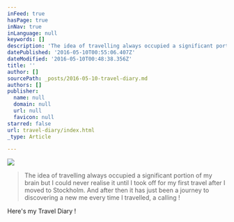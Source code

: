 ```yaml
---
inFeed: true
hasPage: true
inNav: true
inLanguage: null
keywords: []
description: 'The idea of travelling always occupied a significant portion of my brain but I could never realise it until I took off for my first travel after I moved to Stockholm. And after then it has just been a journey to discovering a new me every time I travelled, a calling ! '
datePublished: '2016-05-10T00:55:06.407Z'
dateModified: '2016-05-10T00:48:38.356Z'
title: ''
author: []
sourcePath: _posts/2016-05-10-travel-diary.md
authors: []
publisher:
  name: null
  domain: null
  url: null
  favicon: null
starred: false
url: travel-diary/index.html
_type: Article

---
```

![](https://the-grid-user-content.s3-us-west-2.amazonaws.com/f7362aac-9a2d-43cc-9eb1-9ed0b0b5598b.jpg)

> The idea of travelling always occupied a significant portion of my brain but I could never realise it until I took off for my first travel after I moved to Stockholm. And after then it has just been a journey to discovering a new me every time I travelled, a calling ! 

Here's my Travel Diary !